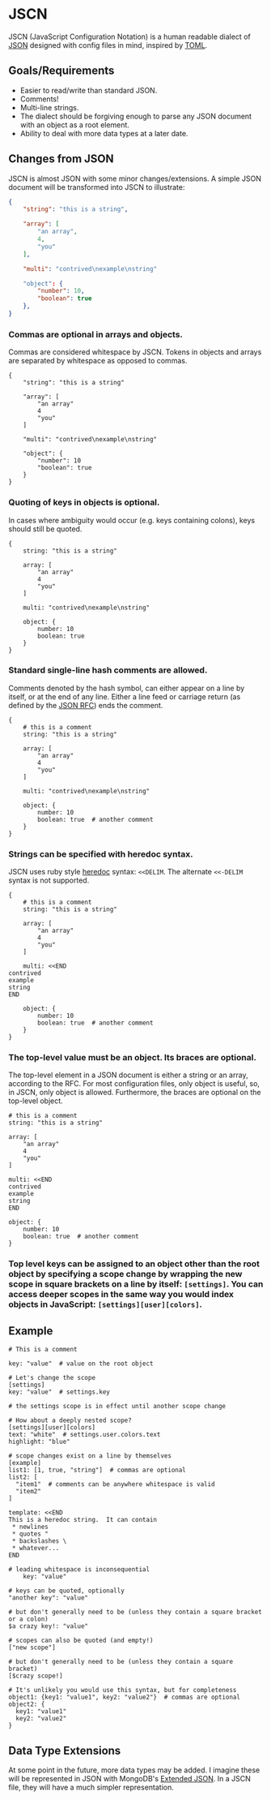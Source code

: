 JSCN
====

JSCN (JavaScript Configuration Notation) is a human readable dialect of [JSON](http://json.org/) designed with config files in mind, inspired by [TOML](https://github.com/mojombo/toml).

Goals/Requirements
------------------

* Easier to read/write than standard JSON.
* Comments!
* Multi-line strings.
* The dialect should be forgiving enough to parse any JSON document with an object as a root element.
* Ability to deal with more data types at a later date.

Changes from JSON
-----------------

JSCN is almost JSON with some minor changes/extensions.  A simple JSON document will be transformed into JSCN to illustrate:

```json
{
    "string": "this is a string",

    "array": [
        "an array",
        4,
        "you"
    ],

    "multi": "contrived\nexample\nstring"

    "object": {
        "number": 10,
        "boolean": true
    },
}
```

### Commas are optional in arrays and objects.

Commas are considered whitespace by JSCN.  Tokens in objects and arrays are separated by whitespace as opposed to commas.

```
{
    "string": "this is a string"

    "array": [
        "an array"
        4
        "you"
    ]

    "multi": "contrived\nexample\nstring"

    "object": {
        "number": 10
        "boolean": true
    }
}
```

### Quoting of keys in objects is optional.

In cases where ambiguity would occur (e.g. keys containing colons), keys should still be quoted.

```
{
    string: "this is a string"

    array: [
        "an array"
        4
        "you"
    ]

    multi: "contrived\nexample\nstring"

    object: {
        number: 10
        boolean: true
    }
}
```

### Standard single-line hash comments are allowed.

Comments denoted by the hash symbol, can either appear on a line by itself, or at the end of any line.  Either a line feed or carriage return (as defined by the [JSON RFC](http://www.ietf.org/rfc/rfc4627.txt)) ends the comment.

```
{
    # this is a comment
    string: "this is a string"

    array: [
        "an array"
        4
        "you"
    ]

    multi: "contrived\nexample\nstring"

    object: {
        number: 10
        boolean: true  # another comment
    }
}
```

### Strings can be specified with heredoc syntax.

JSCN uses ruby style [heredoc](http://en.wikipedia.org/wiki/Here_document#Ruby) syntax: ```<<DELIM```.  The alternate ```<<-DELIM``` syntax is not supported.

```
{
    # this is a comment
    string: "this is a string"

    array: [
        "an array"
        4
        "you"
    ]

    multi: <<END
contrived
example
string
END

    object: {
        number: 10
        boolean: true  # another comment
    }
}
```

### The top-level value must be an object.  Its braces are optional.

The top-level element in a JSON document is either a string or an array, according to the RFC.  For most configuration files, only object is useful, so, in JSCN, only object is allowed.  Furthermore, the braces are optional on the top-level object.

```
# this is a comment
string: "this is a string"

array: [
    "an array"
    4
    "you"
]

multi: <<END
contrived
example
string
END

object: {
    number: 10
    boolean: true  # another comment
}
```

### Top level keys can be assigned to an object other than the root object by specifying a scope change by wrapping the new scope in square brackets on a line by itself: ```[settings]```.  You can access deeper scopes in the same way you would index objects in JavaScript: ```[settings][user][colors]```.

Example
-------

```
# This is a comment

key: "value"  # value on the root object

# Let's change the scope
[settings]
key: "value"  # settings.key

# the settings scope is in effect until another scope change

# How about a deeply nested scope?
[settings][user][colors]
text: "white"  # settings.user.colors.text
highlight: "blue"

# scope changes exist on a line by themselves
[example]
list1: [1, true, "string"]  # commas are optional
list2: [
  "item1"  # comments can be anywhere whitespace is valid
  "item2"
]

template: <<END
This is a heredoc string.  It can contain
 * newlines
 * quotes "
 * backslashes \
 * whatever...
END

# leading whitespace is inconsequential
    key: "value"

# keys can be quoted, optionally
"another key": "value"

# but don't generally need to be (unless they contain a square bracket or a colon)
$a crazy key!: "value"

# scopes can also be quoted (and empty!)
["new scope"]

# but don't generally need to be (unless they contain a square bracket)
[$crazy scope!]

# It's unlikely you would use this syntax, but for completeness
object1: {key1: "value1", key2: "value2"}  # commas are optional
object2: {
  key1: "value1"
  key2: "value2"
}
```

Data Type Extensions
--------------------

At some point in the future, more data types may be added.  I imagine these will be represented in JSON with MongoDB's [Extended JSON](http://docs.mongodb.org/manual/reference/mongodb-extended-json/).  In a JSCN file, they will have a much simpler representation.
